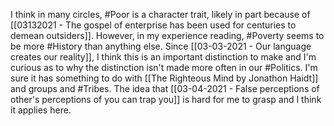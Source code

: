 I think in many circles, #Poor is a character trait, likely in part because of [[03132021 - The gospel of enterprise has been used for centuries to demean outsiders]]. However, in my experience reading, #Poverty seems to be more #History than anything else. Since [[03-03-2021 - Our language creates our reality]], I think this is an important distinction to make and I'm curious as to why the distinction isn't made more often in our #Politics. I'm sure it has something to do with [[The Righteous Mind by Jonathon Haidt]] and groups and #Tribes. The idea that [[03-04-2021 - False perceptions of other's perceptions of you can trap you]] is hard for me to grasp and I think it applies here. 